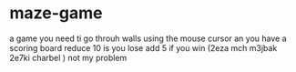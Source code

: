 # maze-game

a game you need ti go throuh walls using the mouse cursor 
an you have a scoring board reduce 10 is you lose
add 5 if you win (2eza mch m3jbak 2e7ki charbel ) not my problem

